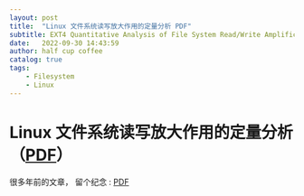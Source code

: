 ```yaml
---
layout: post
title:  "Linux 文件系统读写放大作用的定量分析 PDF"
subtitle: EXT4 Quantitative Analysis of File System Read/Write Amplification Effect
date:   2022-09-30 14:43:59
author: half cup coffee
catalog: true
tags:	
    - Filesystem
    - Linux
---
```


# Linux 文件系统读写放大作用的定量分析（[PDF]）
很多年前的文章， 留个纪念 : [PDF]

[PDF]: https://huangweiliang.github.io//assets/Linux文件系统写放大作用的定量分析_黄伟亮.pdf
